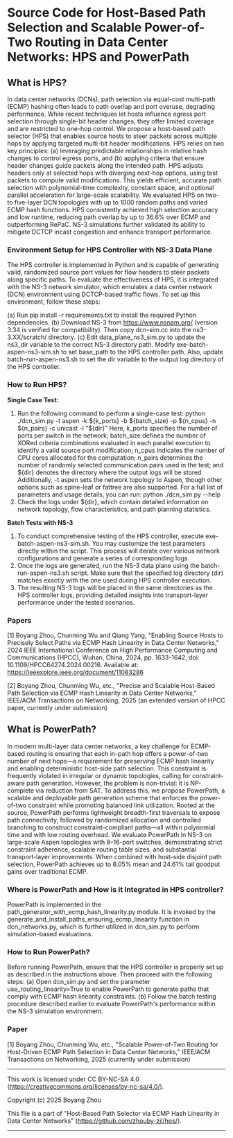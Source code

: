 # Source Code for Host-Based Path Selection and Scalable Power-of-Two Routing in Data Center Networks: HPS and PowerPath

## What is HPS?
In data center networks (DCNs), path selection via equal-cost multi-path (ECMP) hashing often leads to path overlap and port overuse, degrading performance. While recent techniques let hosts influence egress port selection through single-bit header changes, they offer limited coverage and are restricted to one-hop control. We propose a host-based path selector (HPS) that enables source hosts to steer packets across multiple hops by applying targeted multi-bit header modifications. HPS relies on two key principles: (a) leveraging predictable relationships in relative hash changes to control egress ports, and (b) applying criteria that ensure header changes guide packets along the intended path. HPS adjusts headers only at selected hops with diverging next-hop options, using test packets to compute valid modifications. This yields efficient, accurate path selection with polynomial-time complexity, constant space, and optional parallel acceleration for large-scale scalability. We evaluated HPS on two- to five-layer DCN topologies with up to 1000 random paths and varied ECMP hash functions. HPS consistently achieved high selection accuracy and low runtime, reducing path overlap by up to 36.6\% over ECMP and outperforming RePaC. NS-3 simulations further validated its ability to mitigate DCTCP incast congestion and enhance transport performance.

### Environment Setup for HPS Controller with NS-3 Data Plane
The HPS controller is implemented in Python and is capable of generating valid, randomized source port values for flow headers to steer packets along specific paths. To evaluate the effectiveness of HPS, it is integrated with the NS-3 network simulator, which emulates a data center network (DCN) environment using DCTCP-based traffic flows. To set up this environment, follow these steps:

(a) Run pip install -r requirements.txt to install the required Python dependencies.
(b) Download NS-3 from https://www.nsnam.org/ (version 3.34 is verified for compatibility). Then copy dcn-sim.cc into the ns3-3.XX/scratch/ directory.
(c) Edit data_plane_ns3_sim.py to update the ns3_dir variable to the correct NS-3 directory path. Modify exe-batch-aspen-ns3-sim.sh to set base_path to the HPS controller path. Also, update batch-run-aspen-ns3.sh to set the dir variable to the output log directory of the HPS controller.

### How to Run HPS?
**Single Case Test:**
1. Run the following command to perform a single-case test: python ./dcn_sim.py -t aspen -k ${k_ports} -b ${batch_size} -p ${n_cpus} -n ${n_pairs}  -c unicast -l "${dir}"
Here, k_ports specifies the number of ports per switch in the network; batch_size defines the number of XORed criteria combinations evaluated in each parallel execution to identify a valid source port modification; n_cpus indicates the number of CPU cores allocated for the computation; n_pairs determines the number of randomly selected communication pairs used in the test; and ${dir} denotes the directory where the output logs will be stored. Additionally, -t aspen sets the network topology to Aspen, though other options such as spine-leaf or fattree are also supported. For a full list of parameters and usage details, you can run:
python ./dcn_sim.py --help
2. Check the logs under ${dir}, which contain detailed information on network topology, flow characteristics, and path planning statistics.

**Batch Tests with NS-3**
1. To conduct comprehensive testing of the HPS controller, execute exe-batch-aspen-ns3-sim.sh. You may customize the test parameters directly within the script. This process will iterate over various network configurations and generate a series of corresponding logs.
2. Once the logs are generated, run the NS-3 data plane using the batch-run-aspen-ns3.sh script. Make sure that the specified log directory (dir) matches exactly with the one used during HPS controller execution.
3. The resulting NS-3 logs will be placed in the same directories as the HPS controller logs, providing detailed insights into transport-layer performance under the tested scenarios.

### Papers
[1] Boyang Zhou, Chunming Wu and Qiang Yang, "Enabling Source Hosts to Precisely Select Paths via ECMP Hash Linearity in Data Center Networks," 2024 IEEE International Conference on High Performance Computing and Communications (HPCC), Wuhan, China, 2024, pp. 1633-1642, doi: 10.1109/HPCC64274.2024.00216. Available at: https://ieeexplore.ieee.org/document/11083286 

[2] Boyang Zhou, Chunming Wu, etc., "Precise and Scalable Host-Based Path Selection via ECMP Hash Linearity in Data Center Networks," IEEE/ACM Transactions on Networking, 2025 (an extended version of HPCC paper, currently under submission)


## What is PowerPath?
In modern multi-layer data center networks, a key challenge for ECMP-based routing is ensuring that each in-path hop offers a power-of-two number of next hops—a requirement for preserving ECMP hash linearity and enabling deterministic host-side path selection. This constraint is frequently violated in irregular or dynamic topologies, calling for constraint-aware path generation. However, the problem is non-trivial: it is NP-complete via reduction from SAT. To address this, we propose PowerPath, a scalable and deployable path generation scheme that enforces the power-of-two constraint while promoting balanced link utilization. Rooted at the source, PowerPath performs lightweight breadth-first traversals to expose path connectivity, followed by randomized allocation and controlled branching to construct constraint-compliant paths—all within polynomial time and with low routing overhead. We evaluate PowerPath in NS-3 on large-scale Aspen topologies with 8–16-port switches, demonstrating strict constraint adherence, scalable routing table sizes, and substantial transport-layer improvements. When combined with host-side disjoint path selection, PowerPath achieves up to 8.05\% mean and 24.61\% tail goodput gains over traditional ECMP.

### Where is PowerPath and How is it Integrated in HPS controller?
PowerPath is implemented in the path_generator_with_ecmp_hash_linearity.py module. It is invoked by the generate_and_install_paths_ensuring_ecmp_linearity function in dcn_networks.py, which is further utilized in dcn_sim.py to perform simulation-based evaluations.

### How to Run PowerPath?
Before running PowerPath, ensure that the HPS controller is properly set up as described in the instructions above. Then proceed with the following steps:
(a) Open dcn_sim.py and set the parameter use_routing_linearity=True to enable PowerPath to generate paths that comply with ECMP hash linearity constraints.
(b) Follow the batch testing procedure described earlier to evaluate PowerPath's performance within the NS-3 simulation environment.

### Paper
[1] Boyang Zhou, Chunming Wu, etc., "Scalable Power-of-Two Routing for Host-Driven ECMP Path Selection in Data Center Networks," IEEE/ACM Transactions on Networking, 2025 (currently under submission)


 *********************************************************************************
This work is licensed under CC BY-NC-SA 4.0
(https://creativecommons.org/licenses/by-nc-sa/4.0/).

Copyright (c) 2025 Boyang Zhou

This file is a part of "Host-Based Path Selector via ECMP Hash Linearity in Data Center Networks"
(https://github.com/zhouby-zjl/hps/).

 **********************************************************************************
